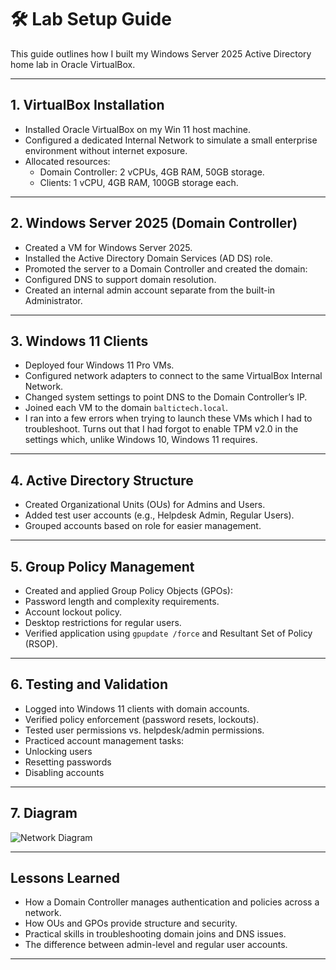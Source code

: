 # 🛠️ Lab Setup Guide

This guide outlines how I built my Windows Server 2025 Active Directory home lab in Oracle VirtualBox.

---

## 1. VirtualBox Installation
- Installed Oracle VirtualBox on my Win 11 host machine.
- Configured a dedicated Internal Network to simulate a small enterprise environment without internet exposure.
- Allocated resources:
  - Domain Controller: 2 vCPUs, 4GB RAM, 50GB storage.
  - Clients: 1 vCPU, 4GB RAM, 100GB storage each.

---

## 2. Windows Server 2025 (Domain Controller)
- Created a VM for Windows Server 2025.
- Installed the Active Directory Domain Services (AD DS) role.
- Promoted the server to a Domain Controller and created the domain:  
- Configured DNS to support domain resolution.
- Created an internal admin account separate from the built-in Administrator.

---

## 3. Windows 11 Clients
- Deployed four Windows 11 Pro VMs.
- Configured network adapters to connect to the same VirtualBox Internal Network.
- Changed system settings to point DNS to the Domain Controller’s IP.
- Joined each VM to the domain `baltictech.local`.
- I  ran into a few errors when trying to launch these VMs which I had to troubleshoot. Turns out that I had forgot to enable TPM v2.0 in the settings which, unlike Windows 10, Windows 11 requires.
---

## 4. Active Directory Structure
- Created Organizational Units (OUs) for Admins and Users.
- Added test user accounts (e.g., Helpdesk Admin, Regular Users).
- Grouped accounts based on role for easier management.

---

## 5. Group Policy Management
- Created and applied Group Policy Objects (GPOs):
- Password length and complexity requirements.
- Account lockout policy.
- Desktop restrictions for regular users.
- Verified application using `gpupdate /force` and Resultant Set of Policy (RSOP).

---

## 6. Testing and Validation
- Logged into Windows 11 clients with domain accounts.
- Verified policy enforcement (password resets, lockouts).
- Tested user permissions vs. helpdesk/admin permissions.
- Practiced account management tasks:
- Unlocking users
- Resetting passwords
- Disabling accounts

---

## 7. Diagram
![Network Diagram](../diagrams/homelab-diagram.png)

---

## Lessons Learned
- How a Domain Controller manages authentication and policies across a network.
- How OUs and GPOs provide structure and security.
- Practical skills in troubleshooting domain joins and DNS issues.
- The difference between admin-level and regular user accounts.

---

